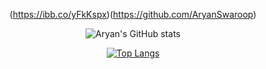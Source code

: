
<div align="center">

(https://ibb.co/yFkKspx)(https://github.com/AryanSwaroop)

  
![Aryan's GitHub stats](https://github-readme-stats.vercel.app/api?username=AryanSwaroop&show_icons=true&hide_rank=true&hide=stars)                     

[![Top Langs](https://github-readme-stats.vercel.app/api/top-langs/?username=AryanSwaroop&layout=donut)](https://github.com/anuraghazra/github-readme-stats)
</div>
